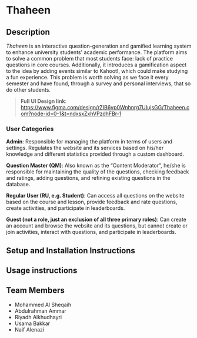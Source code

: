 # Thaheen
## Description
*Thaheen* is an interactive question-generation and gamified learning system to enhance university students' academic performance. The platform aims to solve a common problem that most students face: lack of practice questions in core courses. 
Additionally, it introduces a gamification aspect to the idea by adding events similar to Kahoot!, which could make studying a fun experience. This problem is worth solving as we face it every semester and have found, through a survey and personal interviews, 
that so do other students.

> **Full UI Design link**: https://www.figma.com/design/rZIB6vp0Wnhnrg7UIujsGG/Thaheen.com?node-id=0-1&t=ndxsxZxhVPzdhFBr-1

### User Categories

**Admin**: Responsible for managing the platform in terms of users and settings. 
Regulates the website and its services based on his/her knowledge and 
different statistics provided through a custom dashboard.

**Question Master (QM)**: Also known as the “Content Moderator”, he/she is 
responsible for maintaining the quality of the questions, checking feedback 
and ratings, adding questions, and refining existing questions in the database.

**Regular User (RU, e.g. Student)**: Can access all questions on the website 
based on the course and lesson, provide feedback and rate questions, create 
activities, and participate in leaderboards.

**Guest (not a role, just an exclusion of all three primary roles)**: Can create an 
account and browse the website and its questions, but cannot create or join 
activities, interact with questions, and participate in leaderboards.

## Setup and Installation Instructions


## Usage instructions


## Team Members

- Mohammed Al Sheqaih
- Abdulrahman Ammar
- Riyadh Alkhudhayri
- Usama Bakkar
- Naif Alenazi
